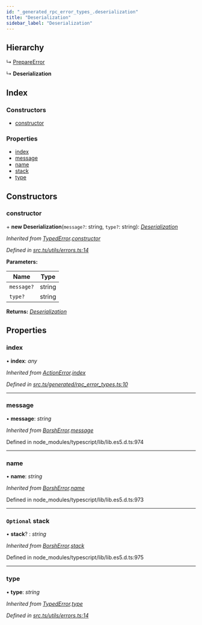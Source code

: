 ```yaml
---
id: "_generated_rpc_error_types_.deserialization"
title: "Deserialization"
sidebar_label: "Deserialization"
---
```


## Hierarchy

  ↳ [PrepareError](_generated_rpc_error_types_.prepareerror.md)

  ↳ **Deserialization**

## Index

### Constructors

* [constructor](_generated_rpc_error_types_.deserialization.md#constructor)

### Properties

* [index](_generated_rpc_error_types_.deserialization.md#index)
* [message](_generated_rpc_error_types_.deserialization.md#message)
* [name](_generated_rpc_error_types_.deserialization.md#name)
* [stack](_generated_rpc_error_types_.deserialization.md#optional-stack)
* [type](_generated_rpc_error_types_.deserialization.md#type)

## Constructors

###  constructor

\+ **new Deserialization**(`message?`: string, `type?`: string): *[Deserialization](_generated_rpc_error_types_.deserialization.md)*

*Inherited from [TypedError](_utils_errors_.typederror.md).[constructor](_utils_errors_.typederror.md#constructor)*

*Defined in [src.ts/utils/errors.ts:14](https://github.com/nearprotocol/nearlib/blob/213b318/src.ts/utils/errors.ts#L14)*

**Parameters:**

Name | Type |
------ | ------ |
`message?` | string |
`type?` | string |

**Returns:** *[Deserialization](_generated_rpc_error_types_.deserialization.md)*

## Properties

###  index

• **index**: *any*

*Inherited from [ActionError](_generated_rpc_error_types_.actionerror.md).[index](_generated_rpc_error_types_.actionerror.md#index)*

*Defined in [src.ts/generated/rpc_error_types.ts:10](https://github.com/nearprotocol/nearlib/blob/213b318/src.ts/generated/rpc_error_types.ts#L10)*

___

###  message

• **message**: *string*

*Inherited from [BorshError](_utils_serialize_.borsherror.md).[message](_utils_serialize_.borsherror.md#message)*

Defined in node_modules/typescript/lib/lib.es5.d.ts:974

___

###  name

• **name**: *string*

*Inherited from [BorshError](_utils_serialize_.borsherror.md).[name](_utils_serialize_.borsherror.md#name)*

Defined in node_modules/typescript/lib/lib.es5.d.ts:973

___

### `Optional` stack

• **stack**? : *string*

*Inherited from [BorshError](_utils_serialize_.borsherror.md).[stack](_utils_serialize_.borsherror.md#optional-stack)*

Defined in node_modules/typescript/lib/lib.es5.d.ts:975

___

###  type

• **type**: *string*

*Inherited from [TypedError](_utils_errors_.typederror.md).[type](_utils_errors_.typederror.md#type)*

*Defined in [src.ts/utils/errors.ts:14](https://github.com/nearprotocol/nearlib/blob/213b318/src.ts/utils/errors.ts#L14)*
